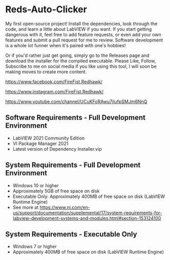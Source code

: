 # Reds-Auto-Clicker

My first open-source project! Install the dependencies, look through the code, and learn a little about LabVIEW if you want. If you start getting dangerous with it, feel free to add feature requests, or even add your own features and submit a pull request for me to review. Software development is a whole lot funner when it's paired with one's hobbies!

Or if you'd rather just get going, simply go to the Releases page and download the installer for the compiled executable. Please Like, Follow, Subscribe to me on social media if you like using this tool, I will soon be making moves to create more content.

https://www.facebook.com/FireFist.Redhawk/

https://www.instagram.com/FireFist.Redhawk/

https://www.youtube.com/channel/UCuKFoRAwu7jIufpSMJm6NnQ

## Software Requirements - Full Development Environment
- LabVIEW 2021 Community Edition
- VI Package Manager 2021
- Latest version of Dependency Installer.vip

## System Requirements - Full Development Environment
- Windows 10 or higher
- Approximately 5GB of free space on disk
- Executable Only: Approximately 400MB of free space on disk (LabVIEW Runtime Engine)
- See more at https://www.ni.com/en-us/support/documentation/supplemental/17/system-requirements-for-labview-development-systems-and-modules.html#section-153124100

## System Requirements - Executable Only
- Windows 7 or higher
- Approximately 400MB of free space on disk (LabVIEW Runtime Engine)
